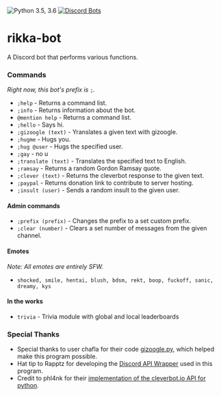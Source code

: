 ![Python 3.5, 3.6](https://img.shields.io/badge/python-3.5%2C%203.6-blue.svg) [![Discord Bots](https://discordbots.org/api/widget/status/430482288053059584.svg)](https://discordbots.org/bot/430482288053059584)
# rikka-bot

A Discord bot that performs various functions.

### Commands
*Right now, this bot's prefix is* `;`*.*
- `;help` - Returns a command list.
- `;info` - Returns information about the bot.
- `@mention help` - Returns a command list.
- `;hello` - Says hi.
- `;gizoogle (text)` - Yranslates a given text with gizoogle.
- `;hugme` - Hugs you.
- `;hug @user` - Hugs the specified user.
- `;gay` - no u
- `;translate (text)` - Translates the specified text to English.
- `;ramsay` - Returns a random Gordon Ramsay quote.
- `;clever (text)` - Returns the cleverbot response to the given text.
- `;paypal` - Returns donation link to contribute to server hosting.
- `;insult (user)` - Sends a random insult to the given user.

#### Admin commands
- `;prefix (prefix)` - Changes the prefix to a set custom prefix.
- `;clear (number)` - Clears a set number of messages from the given channel.

#### Emotes
*Note: All emotes are entirely SFW.*
- `shocked, smile, hentai, blush, bdsm, rekt, boop, fuckoff, sanic, dreamy, kys`

#### In the works
- `trivia`  - Trivia module with global and local leaderboards

### Special Thanks
- Special thanks to user chafla for their code [gizoogle.py](https://github.com/Rapptz/discord.py/tree/rewrite), which helped make this program possible.
- Hat tip to Rapptz for developing the [Discord API Wrapper](https://github.com/Rapptz/discord.py) used in this program.
- Credit to phl4nk for their [implementation of the cleverbot.io API for python](https://github.com/phl4nk/CleverApi).
